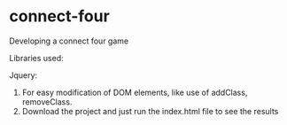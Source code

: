 # connect-four
Developing a connect four game

Libraries used:

Jquery:

1) For easy modification of DOM elements, like use of addClass, removeClass.
2) Download the project and just run the index.html file to see the results
